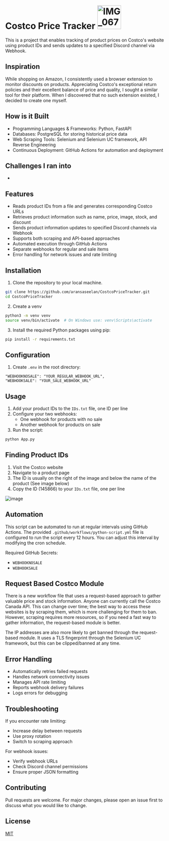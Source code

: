 
# Costco Price Tracker <img width="75" alt="IMG_0671" src="https://github.com/aransaseelan/CostcoPriceTracker/assets/56369881/978e075d-e947-40bc-a8fd-45c90697cc52">

This is a project that enables tracking of product prices on Costco's website using product IDs and sends updates to a specified Discord channel via Webhook.

## Inspiration

While shopping on Amazon, I consistently used a browser extension to monitor discounts on products. Appreciating Costco's exceptional return policies and their excellent balance of price and quality, I sought a similar tool for their platform. When I discovered that no such extension existed, I decided to create one myself.

## How is it Built

- Programming Languages & Frameworks: Python, FastAPI
- Databases: PostgreSQL for storing historical price data
- Web Scraping Tools: Selenium and Selenium UC framework, API Reverse Engineering
- Continuous Deployment: GitHub Actions for automation and deployment

## Challenges I ran into 

- 
## Features
- Reads product IDs from a file and generates corresponding Costco URLs
- Retrieves product information such as name, price, image, stock, and discount
- Sends product information updates to specified Discord channels via Webhook
- Supports both scraping and API-based approaches
- Automated execution through GitHub Actions
- Separate webhooks for regular and sale items
- Error handling for network issues and rate limiting

## Installation
1. Clone the repository to your local machine.
```bash
git clone https://github.com/aransaseelan/CostcoPriceTracker.git
cd CostcoPriceTracker
```

2. Create a venv 
```bash
python3 -m venv venv
source venv/bin/activate  # On Windows use: venv\Scripts\activate
```

3. Install the required Python packages using pip:
```bash
pip install -r requirements.txt
```

## Configuration
1. Create `.env` in the root directory:
```env
"WEBHOOKNOSALE": "YOUR_REGULAR_WEBHOOK_URL",
"WEBHOOKSALE": "YOUR_SALE_WEBHOOK_URL"
```

## Usage
1. Add your product IDs to the `IDs.txt` file, one ID per line
2. Configure your two webhooks:
   - One webhook for products with no sale
   - Another webhook for products on sale
3. Run the script:
```bash
python App.py
```

## Finding Product IDs
1. Visit the Costco website
2. Navigate to a product page
3. The ID is usually on the right of the image and below the name of the product (See image below)
4. Copy the ID (145866) to your `IDs.txt` file, one per line

![image](https://github.com/user-attachments/assets/146a6c9d-7447-4c1d-abe6-62a19ff16bdd)


## Automation
This script can be automated to run at regular intervals using GitHub Actions. The provided `.github/workflows/python-script.yml` file is configured to run the script every 12 hours. You can adjust this interval by modifying the cron schedule.

Required GitHub Secrets:
- `WEBHOOKNOSALE`
- `WEBHOOKSALE`

## Request Based Costco Module
There is a new workflow file that uses a request-based approach to gather valuable price and stock information. Anyone can currently call the Costco Canada API. This can change over time; the best way to access these websites is by scraping them, which is more challenging for them to ban. However, scraping requires more resources, so if you need a fast way to gather information, the request-based module is better.

The IP addresses are also more likely to get banned through the request-based module. It uses a TLS fingerprint through the Selenium UC framework, but this can be clipped/banned at any time.

## Error Handling
- Automatically retries failed requests
- Handles network connectivity issues
- Manages API rate limiting
- Reports webhook delivery failures
- Logs errors for debugging

## Troubleshooting
If you encounter rate limiting:
- Increase delay between requests
- Use proxy rotation
- Switch to scraping approach

For webhook issues:
- Verify webhook URLs
- Check Discord channel permissions
- Ensure proper JSON formatting

## Contributing
Pull requests are welcome. For major changes, please open an issue first to discuss what you would like to change.

## License
[MIT](https://choosealicense.com/licenses/mit/)
